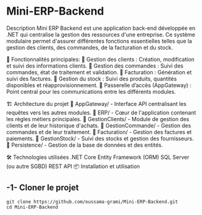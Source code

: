 # Mini-ERP-Backend
Description
Mini ERP Backend est une application back-end développée en .NET qui centralise la gestion des ressources d'une entreprise. Ce système modulaire permet d'assurer différentes fonctions essentielles telles que la gestion des clients, des commandes, de la facturation et du stock.

🚀 Fonctionnalités principales:
🔹 Gestion des clients : Création, modification et suivi des informations clients.
🔹 Gestion des commandes : Suivi des commandes, état de traitement et validation.
🔹 Facturation : Génération et suivi des factures.
🔹 Gestion du stock : Suivi des produits, quantités disponibles et réapprovisionnement.
🔹 Passerelle d’accès (AppGateway) : Point central pour les communications entre les différents modules.

🏗️ Architecture du projet
📂 AppGateway/ - Interface API centralisant les requêtes vers les autres modules.
📂 ERP/ - Cœur de l'application contenant les règles métiers principales.
📂 GestionClients/ - Module de gestion des clients et de leur historique d'achats.
📂 GestionCommande/ - Gestion des commandes et de leur traitement.
📂 Facturation/ - Gestion des factures et paiements.
📂 GestionStock/ - Suivi des stocks et gestion des fournisseurs.
📂 Persistence/ - Gestion de la base de données et des entités.

🛠️ Technologies utilisées
.NET Core
Entity Framework (ORM)
SQL Server (ou autre SGBD)
REST API
📦 Installation et utilisation
## -1- Cloner le projet 
    git clone https://github.com/oussama-grami/Mini-ERP-Backend.git
    cd Mini-ERP-Backend
